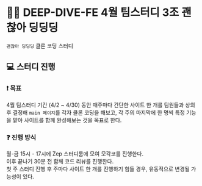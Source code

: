 # 🤚🏻 DEEP-DIVE-FE 4월 팀스터디 3조 괜찮아 딩딩딩

`괜찮아 딩딩딩` 클론 코딩 스터디

## 💻 스터디 진행

### ❗️ 목표

4월 팀스터디 기간 (4/2 ~ 4/30) 동안 매주마다 간단한 사이트 한 개를 팀원들과 상의 후 결정해 `main 페이지`를 각자 클론 코딩을 해보고, 각 주의 마지막에 한 명씩 특정 기능을 맡아 사이트를 함께 완성해보는 것을 목표로 한다.

### ❓ 진행 방식

월-금 15시 - 17시에 Zep 스터디룸에 모여 모각코를 진행한다.<br>
이후 끝나기 30분 전 함께 코드 리뷰를 진행한다.<br>
첫 주 스터디 진행 후 주마다 사이트 한 개를 진행하기 힘들 경우, 유동적으로 변경될 가능성이 있다.

